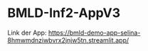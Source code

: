 # BMLD-Inf2-AppV3

Link der App: https://bmld-demo-app-selina-8hmwmdnziwbvrx2jnjw5tn.streamlit.app/

